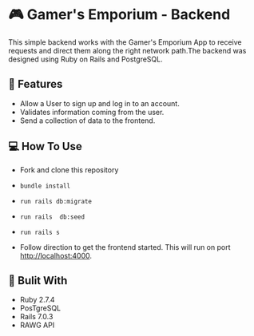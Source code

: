# :video_game: Gamer's Emporium - Backend
This simple backend works with the Gamer's Emporium App to receive requests and direct them along the right network path.The backend was designed using Ruby on Rails and PostgreSQL.

## :sparkler: Features
- Allow a User to sign up and log in to an account.
- Validates information coming from the user.
- Send a collection of data to the frontend.

## :computer: How To Use

-  Fork and clone this repository

-   `bundle install`

-   `run rails db:migrate`

-   `run rails  db:seed`

-   `run rails s`

-  Follow direction to get the frontend  started. This will run on port [http://localhost:4000](http://localhost:4000).

## :file_folder: Bulit With
- Ruby  2.7.4
- PosTgreSQL
- Rails 7.0.3
- RAWG API

